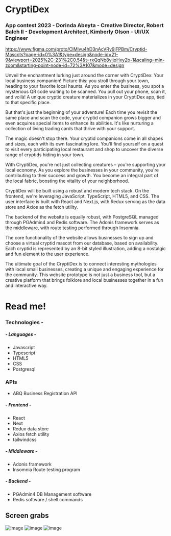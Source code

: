 # CryptiDex

### App contest 2023 - Dorinda Abeyta - Creative Director, Robert Balch II - Development Architect, Kimberly Olson - UI/UX Engineer

https://www.figma.com/proto/ClMlvu4hD3nAcVRv9jFPBm/Cryptid-Mascots?page-id=0%3A1&type=design&node-id=21-9&viewport=2025%2C-231%2C0.54&t=rxQqNb8vijoHxy2b-1&scaling=min-zoom&starting-point-node-id=72%3A107&mode=design

Unveil the enchantment lurking just around the corner with CryptiDex: Your local business companion! Picture this: you stroll through your town, heading to your favorite local haunts. As you enter the business, you spot a mysterious QR code waiting to be scanned. You pull out your phone, scan it, and voilà! A unique cryptid creature materializes in your CryptiDex app, tied to that specific place.

But that's just the beginning of your adventure! Each time you revisit the same place and scan the code, your cryptid companion grows bigger and even acquires special items to enhance its abilities. It's like nurturing a collection of living trading cards that thrive with your support.

The magic doesn't stop there. Your cryptid companions come in all shapes and sizes, each with its own fascinating lore. You'll find yourself on a quest to visit every participating local restaurant and shop to uncover the diverse range of cryptids hiding in your town.

With CryptiDex, you're not just collecting creatures – you're supporting your local economy. As you explore the businesses in your community, you're contributing to their success and growth. You become an integral part of the local fabric, boosting the vitality of your neighborhood.

CryptiDex will be built using a robust and modern tech stack. On the frontend, we're leveraging JavaScript, TypeScript, HTML5, and CSS. The user interface is built with React and Next.js, with Redux serving as the data store and Axios as the fetch utility.

The backend of the website is equally robust, with PostgreSQL managed through PGAdmin4 and Redis software. The Adonis framework serves as the middleware, with route testing performed through Insomnia.

The core functionality of the website allows businesses to sign up and choose a virtual cryptid mascot from our database, based on availability. Each cryptid is represented by an 8-bit styled illustration, adding a nostalgic and fun element to the user experience.

The ultimate goal of the CryptiDex is to connect interesting mythologies with local small businesses, creating a unique and engaging experience for the community. This website prototype is not just a business tool, but a creative platform that brings folklore and local businesses together in a fun and interactive way.

# Read me!

### Technologies -

##### - Languages -

- Javascript
- Typescript
- HTML5
- CSS
- Postgresql

### APIs

- ABQ Business Registration API

##### - Frontend -

- React
- Next
- Redux data store
- Axios fetch utility
- tailwindcss

##### - Middleware -

- Adonis framework
- Insomnia Route testing program

##### - Backend -

- PGAdmin4 DB Management software
- Redis software / shell commands

## Screen grabs

![image](https://github.com/dreamy-dream-team/Cryptid-Dex/assets/128653854/f4b1faf8-5c39-4ba3-8e8b-7949c325eb1a)
![image](https://github.com/dreamy-dream-team/Cryptid-Dex/assets/128653854/873cca40-50ee-4168-b3de-97be067cb3bc)
![image](https://github.com/dreamy-dream-team/Cryptid-Dex/assets/128653854/b809bdcc-9471-44e5-89f5-7841b4e22bac)
